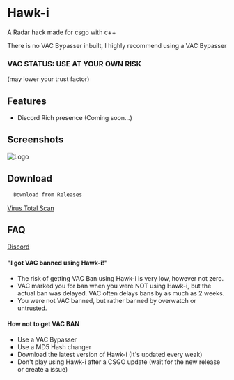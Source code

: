# Hawk-i

A Radar hack made for csgo with c++

There is no VAC Bypasser inbuilt, I highly recommend using a VAC Bypasser

### VAC STATUS: USE AT YOUR OWN RISK
(may lower your trust factor)

## Features

- Discord Rich presence (Coming soon...)

## Screenshots

![Logo](https://cdn.discordapp.com/attachments/926176591736889385/1116265352129683528/image.png)


## Download

```bash
  Download from Releases
```

[Virus Total Scan](https://www.virustotal.com/gui/file/e28b15aa5c96504f1070ef511bb18cae32f763c68217d518363b9fa3ec229d6a/detection)

## FAQ

[Discord](https://discord.gg/37uTqAhkms)

#### "I got VAC banned using Hawk-i!"

- The risk of getting VAC Ban using Hawk-i is very low, however not zero.
- VAC marked you for ban when you were NOT using Hawk-i, but the actual ban was delayed. VAC often delays bans by as much as 2 weeks.
- You were not VAC banned, but rather banned by overwatch or untrusted.

#### How not to get VAC BAN

- Use a VAC Bypasser
- Use a MD5 Hash changer
- Download the latest version of Hawk-i (It's updated every weak)
- Don't play using Hawk-i after a CSGO update (wait for the new release or create a issue)
